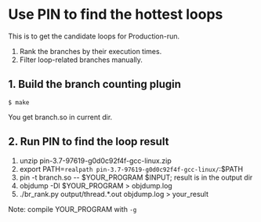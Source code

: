 # Use PIN to find the hottest loops

This is to get the candidate loops for Production-run.

1. Rank the branches by their execution times.
2. Filter loop-related branches manually.

## 1. Build the branch counting plugin

`$ make`

You get branch.so in current dir.

## 2. Run PIN to find the loop result

1. unzip pin-3.7-97619-g0d0c92f4f-gcc-linux.zip
2. export PATH=`realpath pin-3.7-97619-g0d0c92f4f-gcc-linux/`:$PATH
3. pin -t branch.so -- $YOUR_PROGRAM $INPUT; result is in the output dir
4. objdump -Dl $YOUR_PROGRAM > objdump.log
5. ./br_rank.py output/thread.*.out objdump.log > your_result

Note: compile YOUR_PROGRAM with `-g`
